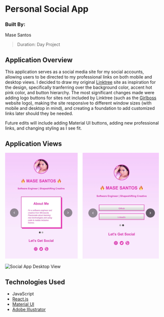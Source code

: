# Personal Social App

### Built By:
Mase Santos
>Duration: Day Project

## Application Overview

This application serves as a social media site for my social accounts, allowing users to be directed to my professional links on both mobile and desktop views. I decided to draw my original [Linktree](https://linktr.ee/) site as inspiration for the design, specifically tranferring over the background color, accent hot pink color, and button hierarchy. The most significant changes made were adding logo buttons for sites not included by Linktree (such as the [Girlboss](girlboss.com) website logo), making the site responsive to different window sizes (with mobile and desktop in mind), and creating a foundation to add customized links later should they be needed.

Future edits will include adding Material UI buttons, adding new professional links, and changing styling as I see fit.

## Application Views

![Social App Mobile Views, with Bio and with Professional Links](./Social-App-Mobile-Views.JPG)

![Social App Desktop View](./Social-App-Desktop-View.gif)

## Technologies Used

- JavaScript
- [React.js](https://reactjs.org/)
- [Material UI](https://material-ui.com/)
- [Adobe Illustrator](https://www.adobe.com/products/illustrator.html?sdid=KKQML&mv=search&ef_id=EAIaIQobChMIz9W0qumn6wIVRL7ACh3AeQzIEAAYASAAEgL69vD_BwE:G:s&s_kwcid=AL!3085!3!442365417815!e!!g!!adobe%20illustrator&gclid=EAIaIQobChMIz9W0qumn6wIVRL7ACh3AeQzIEAAYASAAEgL69vD_BwE)